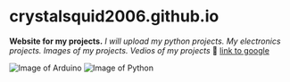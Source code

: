 # crystalsquid2006.github.io
**Website for my projects.**
*I will upload my python projects.*
*My electronics projects.*
*Images of my projects.*
*Vedios of my projects*
:cricket:
[link to google](http://google.com.)

![Image of Arduino](https://avatars0.githubusercontent.com/u/379109?s=400&v=4)
![Image of Python](http://www.choitek.com/uploads/5/0/8/4/50842795/python_orig.png)
